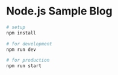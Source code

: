 Node.js Sample Blog
===================

```bash
# setup
npm install

# for development
npm run dev

# for production
npm run start
```
